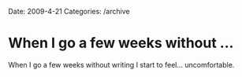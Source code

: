 Date: 2009-4-21
Categories: /archive

# When I go a few weeks without ...

When I go a few weeks without writing I  start to feel... uncomfortable.
